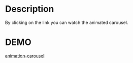 # Description

By clicking on the link you can watch the animated carousel.

# DEMO
[animation-carousel](https://nazarenkoyana.github.io/animation-carousel/dist/index.html)
